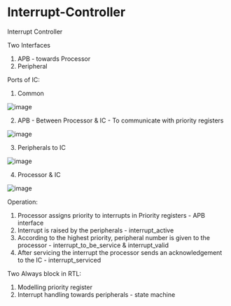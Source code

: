 # Interrupt-Controller

Interrupt Controller

Two Interfaces
1. APB - towards Processor
3. Peripheral 

Ports of IC:

1. Common

![image](https://github.com/user-attachments/assets/d511645c-4fdd-4335-a41f-02535ff88f07)

2. APB - Between Processor & IC - To communicate with priority registers

![image](https://github.com/user-attachments/assets/61cb5dfd-02a2-4f33-8da1-cc31f54d99e1)

3. Peripherals to IC

![image](https://github.com/user-attachments/assets/e82c75cd-2dba-4632-8d71-3a53be3fd4cf)

4. Processor & IC

![image](https://github.com/user-attachments/assets/512cd644-d509-4131-a937-10231081f5de)


Operation:
1. Processor assigns priority to interrupts in Priority registers - APB interface
2. Interrupt is raised by the peripherals - interrupt_active
3. According to the highest priority, peripheral number is given to the processor - interrupt_to_be_service & interrupt_valid
4. After servicing the interrupt the processor sends an acknowledgement to the IC - interrupt_serviced

Two Always block in RTL:
1. Modelling priority register
2. Interrupt handling towards peripherals - state machine 
